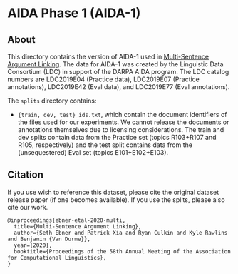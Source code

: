 # AIDA Phase 1 (AIDA-1)

## About

This directory contains the version of AIDA-1 used in [Multi-Sentence Argument Linking](https://www.aclweb.org/anthology/2020.acl-main.718/). The data for AIDA-1 was created by the Linguistic Data Consortium (LDC) in support of the DARPA AIDA program. The LDC catalog numbers are LDC2019E04 (Practice data), LDC2019E07 (Practice annotations), LDC2019E42 (Eval data), and LDC2019E77 (Eval annotations).

The `splits` directory contains:

   * `{train, dev, test}_ids.txt`, which contain the document identifiers of the files used for our experiments. We cannot release the documents or annotations themselves due to licensing considerations. The train and dev splits contain data from the Practice set (topics R103+R107 and R105, respectively) and the test split contains data from the (unsequestered) Eval set (topics E101+E102+E103).

## Citation

If you use wish to reference this dataset, please cite the original dataset release paper (if one becomes available). If you use the splits, please also cite our work.

```
@inproceedings{ebner-etal-2020-multi,
  title={Multi-Sentence Argument Linking},
  author={Seth Ebner and Patrick Xia and Ryan Culkin and Kyle Rawlins and Benjamin {Van Durme}},
  year={2020},
  booktitle={Proceedings of the 58th Annual Meeting of the Association for Computational Linguistics},
}
```